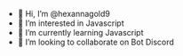 - 👋 Hi, I’m @hexannagold9
- 👀 I’m interested in Javascript 
- 🌱 I’m currently learning Javascript 
- 💞️ I’m looking to collaborate on Bot Discord 
  
<!---
hexannagold9/hexannagold9 is a ✨ special ✨ repository because its `README.md` (this file) appears on your GitHub profile.
You can click the Preview link to take a look at your changes.
--->
